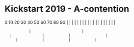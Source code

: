 # Kickstart 2019 - A-contention

0    10    20    30    40    50    60    70    80    90
|  |  |  |  |  |  |  |  |  |  |  |  |  |  |  |  |  |  |

               |                       |
      |              |           |                |
         |           |           |           |
